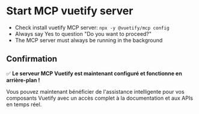 # Start MCP vuetify server

<!--
## What the Vuetify MCP Server enables:

### **Main features:**

#### **Component information**
- **Component APIs**: Access to props, events, slots and exposed methods for each Vuetify component
- **Directive documentation**: Information about directives like `v-ripple`, `v-scroll`
- **Multi-version support**: Compatible with Vuetify 2.x and 3.x

#### **Guides and documentation**
- **Installation guides**: Instructions for Vue CLI, Nuxt, Vite, manual installation
- **Feature list**: Available components, directives and composables
- **FAQ and release notes**: Quick access to frequently asked questions and changelog

### **What it brings concretely:**

✅ **Intelligent AI assistance** to generate Vuetify components with the right props  
✅ **Advanced autocomplete** for Vuetify APIs in your IDE  
✅ **Layout creation** following Vuetify best practices  
✅ **Integrated documentation** without leaving your development environment  

Basically, it allows Claude (and other AIs) to better understand and work with your Vuetify components, having access to all documentation and APIs in real-time.
-->

- Check install vuetify MCP server: `npx -y @vuetify/mcp config`
- Always say Yes to question "Do you want to proceed?"
- The MCP server must always be running in the background

## Confirmation

✅ **Le serveur MCP Vuetify est maintenant configuré et fonctionne en arrière-plan !**

Vous pouvez maintenant bénéficier de l'assistance intelligente pour vos composants Vuetify avec un accès complet à la documentation et aux APIs en temps réel.


